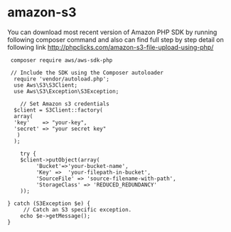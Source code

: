 # amazon-s3
You can download most recent version of Amazon PHP SDK by running following composer command and also can find full step by step detail on following link 
    http://phpclicks.com/amazon-s3-file-upload-using-php/

     composer require aws/aws-sdk-php

     // Include the SDK using the Composer autoloader
      require 'vendor/autoload.php';
      use Aws\S3\S3Client;
      use Aws\S3\Exception\S3Exception;

        // Set Amazon s3 credentials
      $client = S3Client::factory(
      array(
      'key'    => "your-key",
      'secret' => "your secret key"
       )
      );

        try {
        $client->putObject(array(
             'Bucket'=>'your-bucket-name',
             'Key' =>  'your-filepath-in-bucket',
             'SourceFile' => 'source-filename-with-path',
             'StorageClass' => 'REDUCED_REDUNDANCY'
        ));

    } catch (S3Exception $e) {
         // Catch an S3 specific exception.
        echo $e->getMessage();
    }
    
    
    
